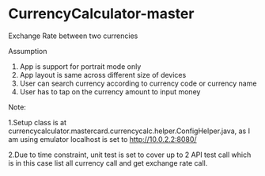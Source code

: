 # CurrencyCalculator-master
Exchange Rate between two currencies

Assumption
1. App is support for portrait mode only
2. App layout is same across different size of devices
3. User can search currency according to currency code or currency name
4. User has to tap on the currency amount to input money

Note: 

1.Setup class is at currencycalculator.mastercard.currencycalc.helper.ConfigHelper.java, as I am using emulator localhost is set to http://10.0.2.2:8080/

2.Due to time constraint, unit test is set to cover up to 2 API test call which is in this case list all currency call and get exchange rate call.
